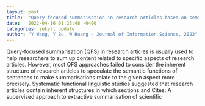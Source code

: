 ```yaml
---
layout: post
title:  "Query-focused summarisation in research articles based on semantic function of sentences"
date:   2022-04-16 01:25:48 -0400
categories: jekyll update
author: "Y Wang, Y Bu, W Huang - Journal of Information Science, 2022"
---
```

Query-focused summarisation (QFS) in research articles is usually used to help researchers to sum up content related to specific aspects of research articles. However, most QFS approaches failed to consider the inherent structure of research articles to speculate the semantic functions of sentences to make summarisations relate to the given aspect more precisely. Systematic functional linguistic studies suggested that research articles contain inherent structures in which sections and Cites: A supervised approach to extractive summarisation of scientific